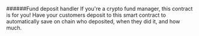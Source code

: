 ######Fund deposit handler
If you're a crypto fund manager, this contract is for you!
Have your customers deposit to this smart contract to automatically save on chain who deposited, when they did it, and how much.

